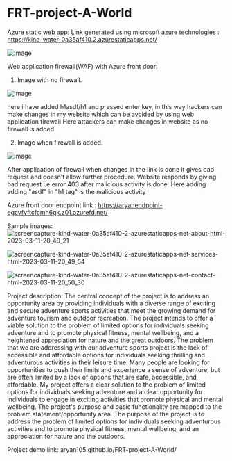 # FRT-project-A-World
Azure static web app:
Link generated using microsoft azure technologies : https://kind-water-0a35af410.2.azurestaticapps.net/

![image](https://user-images.githubusercontent.com/106956005/228042074-f5b8a487-1339-4a6f-ae89-eab1f9c5793b.png)


Web application firewall(WAF) with Azure front door:

1. Image with no firewall.

![image](https://user-images.githubusercontent.com/106956005/230835762-43b9577e-ed94-4fc5-90b0-767997ead184.png)

here i have added h1asdf/h1 and pressed enter key, in this way hackers can make changes in my website which can be avoided by using web application firewall
Here attackers can make changes in website as no firewall is added


2. Image when firewall is added.

![image](https://user-images.githubusercontent.com/106956005/230835840-7c884cbd-7a76-43a9-84a9-7122e5029098.png)

After application of firewall when changes in the link is done it gives bad request and doesn't allow further procedure.
Website responds by giving bad request i.e error 403 after malicious activity is done.
Here adding adding "asdf" in "h1 tag" is the malicious activity

Azure front door endpoint link : https://aryanendpoint-egcvfyftcfcmh6gk.z01.azurefd.net/
 

Sample images:
![screencapture-kind-water-0a35af410-2-azurestaticapps-net-about-html-2023-03-11-20_49_21](https://user-images.githubusercontent.com/106956005/224492760-e9bb7cf6-c76c-4a04-965e-134c4aa447ca.png)

![screencapture-kind-water-0a35af410-2-azurestaticapps-net-services-html-2023-03-11-20_49_54](https://user-images.githubusercontent.com/106956005/224492768-1fa21f85-675d-437a-8b1a-f45989a41baf.png)

![screencapture-kind-water-0a35af410-2-azurestaticapps-net-contact-html-2023-03-11-20_50_30](https://user-images.githubusercontent.com/106956005/224492775-3bc90e3f-299a-4634-ab68-5c58210f0f6f.png)

Project description:
The central concept of the project is to address an opportunity area by providing individuals with a diverse range of exciting and secure adventure sports activities that meet the growing demand for adventure tourism and outdoor recreation. The project intends to offer a viable solution to the problem of limited options for individuals seeking adventure and to promote physical fitness, mental wellbeing, and a heightened appreciation for nature and the great outdoors.
The problem that we are addressing with our adventure sports project is the lack of accessible and affordable options for individuals seeking thrilling and adventurous activities in their leisure time. Many people are looking for opportunities to push their limits and experience a sense of adventure, but are often limited by a lack of options that are safe, accessible, and affordable.
My project offers a clear solution to the problem of limited options for individuals seeking adventure and a clear opportunity for individuals to engage in exciting activities that promote physical and mental wellbeing.
The project's purpose and basic functionality are mapped to the problem statement/opportunity area. The purpose of the project is to address the problem of limited options for individuals seeking adventurous activities and to promote physical fitness, mental wellbeing, and an appreciation for nature and the outdoors.

Project demo link: aryan105.github.io/FRT-project-A-World/
